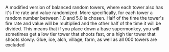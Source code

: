 A modified version of balanced random towers, where each tower also has it's fire rate and value randomized. More specifically, for each tower a random number between 1.0 and 5.0 is chosen. Half of the time the tower's fire rate and value will be multiplied and the other half of the time it will be divided. This means that if you place down a base supermonkey, you will sometimes get a low tier tower that shoots fast, or a high tier tower that shoots slowly. Glue, ice, alch, village, farm, as well as all 000 towers are excluded